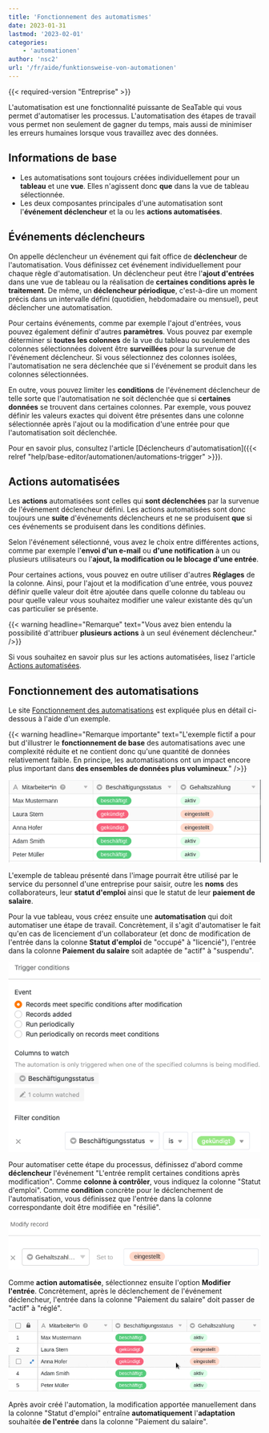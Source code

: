 ```yaml
---
title: 'Fonctionnement des automatismes'
date: 2023-01-31
lastmod: '2023-02-01'
categories:
    - 'automationen'
author: 'nsc2'
url: '/fr/aide/funktionsweise-von-automationen'
---
```


{{< required-version "Entreprise" >}}

L'automatisation est une fonctionnalité puissante de SeaTable qui vous permet d'automatiser les processus. L'automatisation des étapes de travail vous permet non seulement de gagner du temps, mais aussi de minimiser les erreurs humaines lorsque vous travaillez avec des données.

## Informations de base

- Les automatisations sont toujours créées individuellement pour un **tableau** et une **vue**. Elles n'agissent donc **que** dans la vue de tableau sélectionnée.
- Les deux composantes principales d'une automatisation sont l'**événement déclencheur** et la ou les **actions automatisées**.

## Événements déclencheurs

On appelle déclencheur un événement qui fait office de **déclencheur** de l'automatisation. Vous définissez cet événement individuellement pour chaque règle d'automatisation. Un déclencheur peut être l'**ajout d'entrées** dans une vue de tableau ou la réalisation de **certaines conditions après le traitement**. De même, un **déclencheur périodique**, c'est-à-dire un moment précis dans un intervalle défini (quotidien, hebdomadaire ou mensuel), peut déclencher une automatisation.

Pour certains événements, comme par exemple l'ajout d'entrées, vous pouvez également définir d'autres **paramètres**. Vous pouvez par exemple déterminer si **toutes les colonnes** de la vue du tableau ou seulement des colonnes sélectionnées doivent être **surveillées** pour la survenue de l'événement déclencheur. Si vous sélectionnez des colonnes isolées, l'automatisation ne sera déclenchée que si l'événement se produit dans les colonnes sélectionnées.

En outre, vous pouvez limiter les **conditions** de l'événement déclencheur de telle sorte que l'automatisation ne soit déclenchée que si **certaines données** se trouvent dans certaines colonnes. Par exemple, vous pouvez définir les valeurs exactes qui doivent être présentes dans une colonne sélectionnée après l'ajout ou la modification d'une entrée pour que l'automatisation soit déclenchée.

Pour en savoir plus, consultez l'article [Déclencheurs d'automatisation]({{< relref "help/base-editor/automationen/automations-trigger" >}}).

## Actions automatisées

Les **actions** automatisées sont celles qui **sont déclenchées** par la survenue de l'événement déclencheur défini. Les actions automatisées sont donc toujours une **suite** d'événements déclencheurs et ne se produisent **que** si ces événements se produisent dans les conditions définies.

Selon l'événement sélectionné, vous avez le choix entre différentes actions, comme par exemple l'**envoi d'un e-mail** ou **d'une notification** à un ou plusieurs utilisateurs ou l'**ajout, la modification ou le blocage d'une entrée**.

Pour certaines actions, vous pouvez en outre utiliser d'autres **Réglages** de la colonne. Ainsi, pour l'ajout et la modification d'une entrée, vous pouvez définir quelle valeur doit être ajoutée dans quelle colonne du tableau ou pour quelle valeur vous souhaitez modifier une valeur existante dès qu'un cas particulier se présente.

{{< warning  headline="Remarque"  text="Vous avez bien entendu la possibilité d'attribuer **plusieurs actions** à un seul événement déclencheur." />}}

Si vous souhaitez en savoir plus sur les actions automatisées, lisez l'article [Actions automatisées](https://seatable.io/fr/docs/arbeiten-mit-automationen/automations-aktionen/).

## Fonctionnement des automatisations

Le site [Fonctionnement des automatisations](https://seatable.io/fr/docs/arbeiten-mit-automationen/funktionsweise-von-automationen/) est expliquée plus en détail ci-dessous à l'aide d'un exemple.

{{< warning  headline="Remarque importante"  text="L'exemple fictif a pour but d'illustrer le **fonctionnement de base** des automatisations avec une complexité réduite et ne contient donc qu'une quantité de données relativement faible. En principe, les automatisations ont un impact encore plus important dans **des ensembles de données plus volumineux**." />}}

![Exemple de tableau](images/example-table-final-version.png)

L'exemple de tableau présenté dans l'image pourrait être utilisé par le service du personnel d'une entreprise pour saisir, outre les **noms** des collaborateurs, leur **statut d'emploi** ainsi que le statut de leur **paiement de salaire**.

Pour la vue tableau, vous créez ensuite une **automatisation** qui doit automatiser une étape de travail. Concrètement, il s'agit d'automatiser le fait qu'en cas de licenciement d'un collaborateur (et donc de modification de l'entrée dans la colonne **Statut d'emploi** de "occupé" à "licencié"), l'entrée dans la colonne **Paiement du salaire** soit adaptée de "actif" à "suspendu".

![Définition de l'événement déclencheur](images/create-an-automation-1-1.png)

Pour automatiser cette étape du processus, définissez d'abord comme **déclencheur** l'événement "L'entrée remplit certaines conditions après modification". Comme **colonne à contrôler**, vous indiquez la colonne "Statut d'emploi". Comme **condition** concrète pour le déclenchement de l'automatisation, vous définissez que l'entrée dans la colonne correspondante doit être modifiée en "résilié".

![Définition de l'action automatique de l'exemple d'automatisation](images/automated-action-of-the-example-automation-2.png)

Comme **action automatisée**, sélectionnez ensuite l'option **Modifier l'entrée**. Concrètement, après le déclenchement de l'événement déclencheur, l'entrée dans la colonne "Paiement du salaire" doit passer de "actif" à "réglé".

![Exécution de l'exemple d'automatisation](images/example-automation-new.gif)

Après avoir créé l'automation, la modification apportée manuellement dans la colonne "Statut d'emploi" entraîne **automatiquement** l'**adaptation** souhaitée **de l'entrée** dans la colonne "Paiement du salaire".
